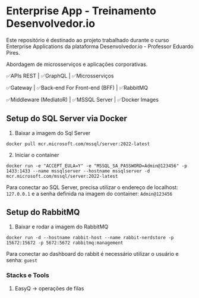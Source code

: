 # Enterprise App - Treinamento Desenvolvedor.io

Este repositório é destinado ao projeto trabalhado durante o curso Enterprise Applications da plataforma Desenvolvedor.io - Professor Eduardo Pires.

Abordagem de microsserviços e aplicações corporativas.

✅APIs REST  |
✅GraphQL  |
✅Microsserviços 

✅Gateway  |
✅Back-end For Front-end (BFF)  |
✅RabbitMQ

✅Middleware (MediatoR)  |
✅MSSQL Server  |
✅Docker Images

## Setup do SQL Server via Docker

1. Baixar a imagem do Sql Server

```docker pull mcr.microsoft.com/mssql/server:2022-latest ```

2. Iniciar o container

```docker run -e "ACCEPT_EULA=Y" -e "MSSQL_SA_PASSWORD=Admin@123456" -p 1433:1433 --name mssqlserver --hostname mssqlserver -d mcr.microsoft.com/mssql/server:2022-latest```

Para conectar ao SQL Server, precisa utilizar o endereço de localhost: `127.0.0.1` e a senha definida na imagem do container: `Admin@123456`

## Setup do RabbitMQ

1. Baixar e rodar a imagem do RabbitMQ

```docker run -d --hostname rabbit-host --name rabbit-nerdstore -p 15672:15672 -p 5672:5672 rabbitmq:management```

Para conectar ao dashboard do rabbit é necessário utilizar o usuário e senha: `guest`

### Stacks e Tools

1. EasyQ -> operações de filas
